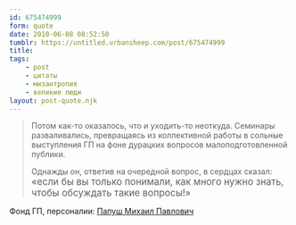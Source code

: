 ```yaml
---
id: 675474999
form: quote
date: 2010-06-08 08:52:50
tumblr: https://untitled.urbansheep.com/post/675474999
title: 
tags:
    - post
    - цитаты
    - мизантропия
    - великие люди
layout: post-quote.njk
---
```


<blockquote>
<p>Потом как-то оказалось, что и уходить-то неоткуда. Семинары разваливались, превращаясь из коллективной работы в сольные выступления ГП на фоне дурацких вопросов малоподготовленной публики.</p>

<p>Однажды он, ответив на очередной вопрос, в сердцах сказал: <big>«если бы вы только понимали, как много нужно знать, чтобы обсуждать такие вопросы!»</big></p>
</blockquote>

Фонд ГП, персоналии: <a href="http://www.fondgp.ru/gp/personalia/1970/26">Папуш Михаил Павлович</a>
